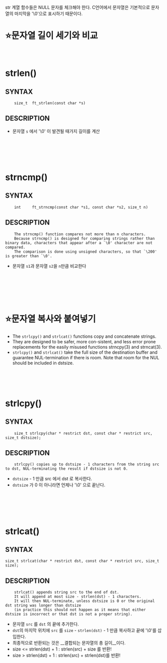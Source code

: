 str 계열 함수들은 NULL 문자를 체크해야 한다.
C언어에서 문자열은 기본적으로 문자열의 마지막을 '\0'으로 표시하기 때문이다.
</br>

⭐문자열 길이 세기와 비교
=================

</br>

strlen()
===================

SYNTAX
------
        size_t	ft_strlen(const char *s)

DESCRIPTION
----------- 

* 문자열 `s` 에서 '\0' 이 발견될 때가지 길이를 계산
</br>
</br>
</br>
</br>

strncmp()
===================

SYNTAX
------
        int		ft_strncmp(const char *s1, const char *s2, size_t n)

DESCRIPTION
-----------
        The strncmp() function compares not more than n characters.
        Because strncmp() is designed for comparing strings rather than binary data, characters that appear after a `\0' character are not compared.
        The comparison is done using unsigned characters, so that `\200' is greater than `\0'.

* 문자열 `s1`과 문자열 `s2`을 `n`만큼 비교한다
</br>
</br>
</br>
</br>
</br>

⭐문자열 복사와 붙여넣기
=================

* The `strlcpy()` and `strlcat()` functions copy and concatenate strings.
* They are designed to be safer, more con-sistent, and less error prone replacements for the easily misused functions strncpy(3) and strncat(3).
* `strlcpy()` and `strlcat()` take the full size of the destination buffer and guarantee NUL-termination if there is room.  Note that room for the NUL should be included in dstsize.
</br>
</br>
</br>

strlcpy()
===================

SYNTAX
------
        size_t strlcpy(char * restrict dst, const char * restrict src, size_t dstsize);

DESCRIPTION
-----------
        strlcpy() copies up to dstsize - 1 characters from the string src to dst, NUL-terminating the result if dstsize is not 0.   

* `dstsize` - 1 만큼 src 에서 dst 로 복사한다.
* `dstsize` 가 0 이 아니라면 언제나 '\0' 으로 끝난다.
</br>
</br>
</br>
</br>

strlcat()
================

SYNTAX
------
    size_t strlcat(char * restrict dst, const char * restrict src, size_t size);

DESCRIPTION
-----------
        strlcat() appends string src to the end of dst. 
        It will append at most size - strlen(dst) - 1 characters.
        It will then NUL-terminate, unless dstsize is 0 or the original dst string was longer than dstsize
        (in practice this should not happen as it means that either dstsize is incorrect or that dst is not a proper string).

* 문자열 `src` 를 `dst` 의 끝에 추가한다.
* `dst`의 마지막 위치에 `src` 를 `size` - `strlen(dst)` - 1 만큼 복사하고 끝에 '\0'를 삽입한다.
* 최종적으로 반환되는 것은 __결합되는 문자열의 총 길이__이다.
* size <= strlen(dst) + 1 :  strlen(src) + size 를 반환!
* size > strlen(dst) + 1 :  strlen(src) + strlen(dst)를 반환!

